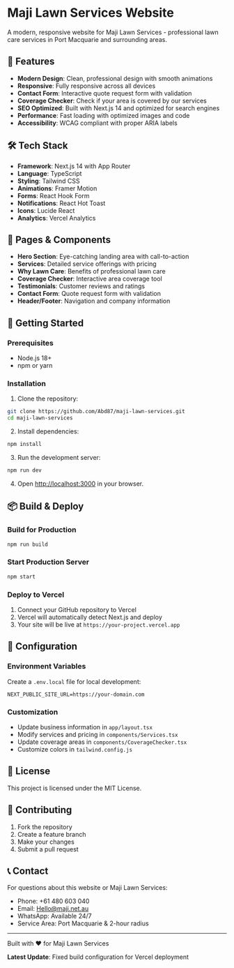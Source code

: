 # Maji Lawn Services Website

A modern, responsive website for Maji Lawn Services - professional lawn care services in Port Macquarie and surrounding areas.

## 🚀 Features

- **Modern Design**: Clean, professional design with smooth animations
- **Responsive**: Fully responsive across all devices
- **Contact Form**: Interactive quote request form with validation
- **Coverage Checker**: Check if your area is covered by our services
- **SEO Optimized**: Built with Next.js 14 and optimized for search engines
- **Performance**: Fast loading with optimized images and code
- **Accessibility**: WCAG compliant with proper ARIA labels

## 🛠️ Tech Stack

- **Framework**: Next.js 14 with App Router
- **Language**: TypeScript
- **Styling**: Tailwind CSS
- **Animations**: Framer Motion
- **Forms**: React Hook Form
- **Notifications**: React Hot Toast
- **Icons**: Lucide React
- **Analytics**: Vercel Analytics

## 📱 Pages & Components

- **Hero Section**: Eye-catching landing area with call-to-action
- **Services**: Detailed service offerings with pricing
- **Why Lawn Care**: Benefits of professional lawn care
- **Coverage Checker**: Interactive area coverage tool
- **Testimonials**: Customer reviews and ratings
- **Contact Form**: Quote request form with validation
- **Header/Footer**: Navigation and company information

## 🚀 Getting Started

### Prerequisites

- Node.js 18+ 
- npm or yarn

### Installation

1. Clone the repository:
```bash
git clone https://github.com/Abd87/maji-lawn-services.git
cd maji-lawn-services
```

2. Install dependencies:
```bash
npm install
```

3. Run the development server:
```bash
npm run dev
```

4. Open [http://localhost:3000](http://localhost:3000) in your browser.

## 📦 Build & Deploy

### Build for Production
```bash
npm run build
```

### Start Production Server
```bash
npm start
```

### Deploy to Vercel
1. Connect your GitHub repository to Vercel
2. Vercel will automatically detect Next.js and deploy
3. Your site will be live at `https://your-project.vercel.app`

## 🔧 Configuration

### Environment Variables
Create a `.env.local` file for local development:
```env
NEXT_PUBLIC_SITE_URL=https://your-domain.com
```

### Customization
- Update business information in `app/layout.tsx`
- Modify services and pricing in `components/Services.tsx`
- Update coverage areas in `components/CoverageChecker.tsx`
- Customize colors in `tailwind.config.js`

## 📄 License

This project is licensed under the MIT License.

## 🤝 Contributing

1. Fork the repository
2. Create a feature branch
3. Make your changes
4. Submit a pull request

## 📞 Contact

For questions about this website or Maji Lawn Services:
- Phone: +61 480 603 040
- Email: Hello@maji.net.au
- WhatsApp: Available 24/7
- Service Area: Port Macquarie & 2-hour radius

---

Built with ❤️ for Maji Lawn Services

**Latest Update**: Fixed build configuration for Vercel deployment

